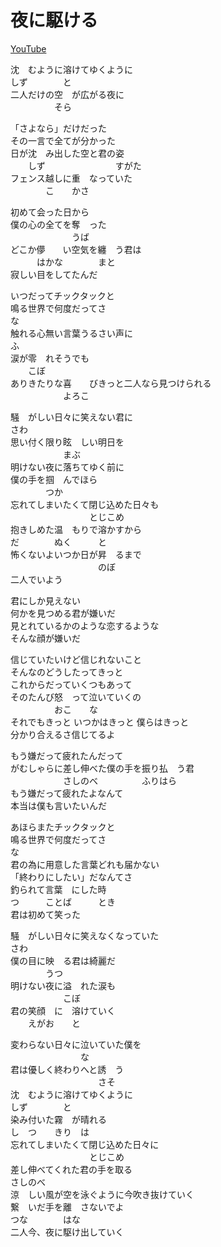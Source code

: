 # 夜に駆ける

[YouTube](https://youtu.be/by4SYYWlhEs)

沈　むように溶けてゆくように  
しず　　　　と  
二人だけの空　が広がる夜に  
　　　　　そら

「さよなら」だけだった  
その一言で全てが分かった  
日が沈　み出した空と君の姿  
　　しず　　　　　　　　すがた  
フェンス越しに重　なっていた  
　　　　こ　　かさ

初めて会った日から  
僕の心の全てを奪　った  
　　　　　　　うば  
どこか儚　　い空気を纏　う君は  
　　　はかな　　　　まと  
寂しい目をしてたんだ

いつだってチックタックと  
鳴る世界で何度だってさ  
な  
触れる心無い言葉うるさい声に  
ふ  
涙が零　れそうでも  
　　こぼ  
ありきたりな喜　　びきっと二人なら見つけられる  
　　　　　　よろこ

騒　がしい日々に笑えない君に  
さわ  
思い付く限り眩　しい明日を  
　　　　　　まぶ  
明けない夜に落ちてゆく前に  
僕の手を掴　んでほら  
　　　　つか  
忘れてしまいたくて閉じ込めた日々も  
　　　　　　　　　とじこめ  
抱きしめた温　もりで溶かすから  
だ　　　　ぬく　　　と  
怖くないよいつか日が昇　るまで  
　　　　　　　　　　のぼ  
二人でいよう

君にしか見えない  
何かを見つめる君が嫌いだ  
見とれているかのような恋するような  
そんな顔が嫌いだ

信じていたいけど信じれないこと  
そんなのどうしたってきっと  
これからだっていくつもあって  
そのたんび怒　って泣いていくの  
　　　　　おこ　　な  
それでもきっと いつかはきっと 僕らはきっと  
分かり合えるさ信じてるよ

もう嫌だって疲れたんだって  
がむしゃらに差し伸べた僕の手を振り払　う君  
　　　　　　さしのべ　　　　　ふりはら  
もう嫌だって疲れたよなんて  
本当は僕も言いたいんだ

あほらまたチックタックと  
鳴る世界で何度だってさ  
な  
君の為に用意した言葉どれも届かない  
「終わりにしたい」だなんてさ  
釣られて言葉　にした時  
つ　　　ことば　　　とき  
君は初めて笑った

騒　がしい日々に笑えなくなっていた  
さわ  
僕の目に映　る君は綺麗だ  
　　　　うつ  
明けない夜に溢　れた涙も  
　　　　　　こぼ  
君の笑顔　に　溶けていく  
　　えがお　　と

変わらない日々に泣いていた僕を  
　　　　　　　　な  
君は優しく終わりへと誘　う  
　　　　　　　　　　さそ  
沈　むように溶けてゆくように  
しず　　　　と  
染み付いた霧　が晴れる  
し　つ　　きり　は  
忘れてしまいたくて閉じ込めた日々に  
　　　　　　　　　とじこめ  
差し伸べてくれた君の手を取る  
さしのべ  
涼　しい風が空を泳ぐように今吹き抜けていく  
繋　いだ手を離　さないでよ  
つな　　　　はな  
二人今、夜に駆け出していく
